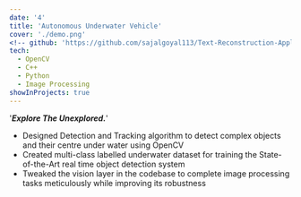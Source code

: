 ```yaml
---
date: '4'
title: 'Autonomous Underwater Vehicle'
cover: './demo.png'
<!-- github: 'https://github.com/sajalgoyal113/Text-Reconstruction-Application' -->
tech:
  - OpenCV
  - C++
  - Python
  - Image Processing
showInProjects: true
---
```


'***Explore The Unexplored.***'  

- Designed Detection and Tracking algorithm to detect complex objects and their centre under water using OpenCV
- Created multi-class labelled underwater dataset for training the State-of-the-Art real time object detection system
- Tweaked the vision layer in the codebase to complete image processing tasks meticulously while improving its robustness
